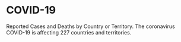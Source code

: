 # COVID-19
Reported Cases and Deaths by Country or Territory. The coronavirus COVID-19 is affecting 227 countries and territories.
